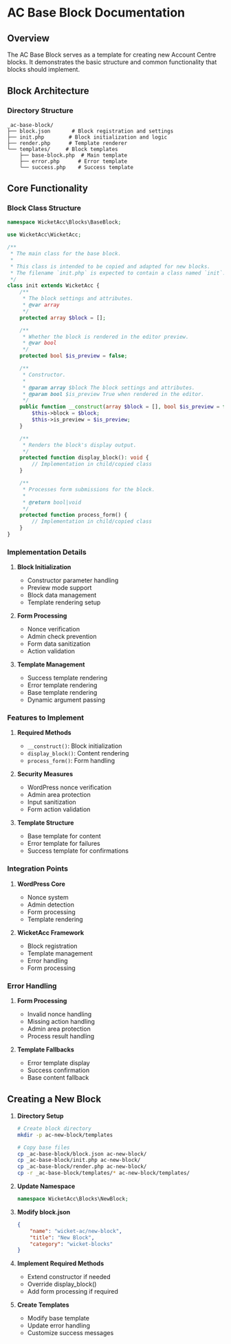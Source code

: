 # AC Base Block Documentation

## Overview
The AC Base Block serves as a template for creating new Account Centre blocks. It demonstrates the basic structure and common functionality that blocks should implement.

## Block Architecture

### Directory Structure
```
_ac-base-block/
├── block.json       # Block registration and settings
├── init.php        # Block initialization and logic
├── render.php      # Template renderer
└── templates/     # Block templates
    ├── base-block.php  # Main template
    ├── error.php      # Error template
    └── success.php    # Success template
```

## Core Functionality

### Block Class Structure
```php
namespace WicketAcc\Blocks\BaseBlock;

use WicketAcc\WicketAcc;

/**
 * The main class for the base block.
 *
 * This class is intended to be copied and adapted for new blocks.
 * The filename `init.php` is expected to contain a class named `init`.
 */
class init extends WicketAcc {
    /**
     * The block settings and attributes.
     * @var array
     */
    protected array $block = [];

    /**
     * Whether the block is rendered in the editor preview.
     * @var bool
     */
    protected bool $is_preview = false;

    /**
     * Constructor.
     *
     * @param array $block The block settings and attributes.
     * @param bool $is_preview True when rendered in the editor.
     */
    public function __construct(array $block = [], bool $is_preview = false) {
        $this->block = $block;
        $this->is_preview = $is_preview;
    }

    /**
     * Renders the block's display output.
     */
    protected function display_block(): void {
        // Implementation in child/copied class
    }

    /**
     * Processes form submissions for the block.
     *
     * @return bool|void
     */
    protected function process_form() {
        // Implementation in child/copied class
    }
}
```

### Implementation Details

1. **Block Initialization**
   - Constructor parameter handling
   - Preview mode support
   - Block data management
   - Template rendering setup

2. **Form Processing**
   - Nonce verification
   - Admin check prevention
   - Form data sanitization
   - Action validation

3. **Template Management**
   - Success template rendering
   - Error template rendering
   - Base template rendering
   - Dynamic argument passing

### Features to Implement

1. **Required Methods**
   - `__construct()`: Block initialization
   - `display_block()`: Content rendering
   - `process_form()`: Form handling

2. **Security Measures**
   - WordPress nonce verification
   - Admin area protection
   - Input sanitization
   - Form action validation

3. **Template Structure**
   - Base template for content
   - Error template for failures
   - Success template for confirmations

### Integration Points

1. **WordPress Core**
   - Nonce system
   - Admin detection
   - Form processing
   - Template rendering

2. **WicketAcc Framework**
   - Block registration
   - Template management
   - Error handling
   - Form processing

### Error Handling

1. **Form Processing**
   - Invalid nonce handling
   - Missing action handling
   - Admin area protection
   - Process result handling

2. **Template Fallbacks**
   - Error template display
   - Success confirmation
   - Base content fallback

## Creating a New Block

1. **Directory Setup**
   ```bash
   # Create block directory
   mkdir -p ac-new-block/templates
   
   # Copy base files
   cp _ac-base-block/block.json ac-new-block/
   cp _ac-base-block/init.php ac-new-block/
   cp _ac-base-block/render.php ac-new-block/
   cp -r _ac-base-block/templates/* ac-new-block/templates/
   ```

2. **Update Namespace**
   ```php
   namespace WicketAcc\Blocks\NewBlock;
   ```

3. **Modify block.json**
   ```json
   {
       "name": "wicket-ac/new-block",
       "title": "New Block",
       "category": "wicket-blocks"
   }
   ```

4. **Implement Required Methods**
   - Extend constructor if needed
   - Override display_block()
   - Add form processing if required

5. **Create Templates**
   - Modify base template
   - Update error handling
   - Customize success messages
